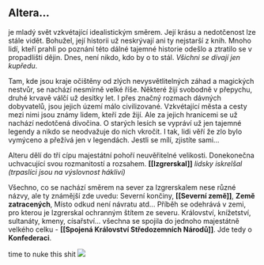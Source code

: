 ## **Altera**...

je mladý svět vzkvétající idealistickým směrem. Její krásu a nedotčenost lze stále vidět. Bohužel, její historii už neskrývají ani ty nejstarší z knih. Mnoho lidí, kteří prahli po poznání této dálné tajemné historie odešlo a ztratilo se v propadlišti dějin. Dnes, není nikdo, kdo by o to stál. _Všichni se dívají jen kupředu_.

Tam, kde jsou kraje očištěny od zlých nevysvětlitelných záhad a magických nestvůr, se nachází nesmírně velké říše. Některé žijí svobodně v přepychu, druhé krvavě válčí už desítky let. I přes značný rozmach dávných dobyvatelů, jsou jejich území málo civilizované. Vzkvétající města a cesty mezi nimi jsou známy lidem, kteří zde žijí. Ale za jejich hranicemi se už nachází nedotčená divočina. O starých lesích se vypráví už jen tajemné legendy a nikdo se neodvažuje do nich vkročit. I tak, lidi věří že zlo bylo vymýceno a přežívá jen v legendách. Jestli se mílí, zjistíte sami…

Alteru dělí do tří cípu majestátní pohoří neuvěřitelné velikosti. Donekonečna uchvacující svou rozmanitostí a rozsahem. **[[Izgrerskal]]** *lidsky iskrelšal (trpaslíci jsou na výslovnost hákliví)*

Všechno, co se nachází směrem na sever za Izgrerskalem nese různé názvy, ale ty známější zde uvedu: Severní končiny, **[[Severní země]]**, **Země zatracených**, Místo odkud není návratu atd...
Příběh se odehrává v zemi, pro kterou je Izgrerskal ochranným štítem ze severu. Království, knížetství, sultanáty, kmeny, císařství... všechna se spojila do jednoho majestátně velkého celku - **[[Spojená Království Středozemních Národů]]**. Jde tedy o **Konfederaci**.

time to nuke this shit
<img src="/assets/Rozdeleni konfederace.jpeg"/>

